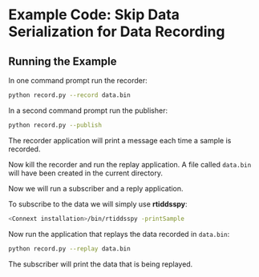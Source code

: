 # Example Code: Skip Data Serialization for Data Recording

## Running the Example

In one command prompt run the recorder:

```sh
python record.py --record data.bin
```

In a second command prompt run the publisher:

```sh
python record.py --publish
```

The recorder application will print a message each time a sample is recorded.

Now kill the recorder and run the replay application. A file called `data.bin`
will have been created in the current directory.

Now we will run a subscriber and a reply application.

To subscribe to the data we will simply use **rtiddsspy**:

```sh
<Connext installation>/bin/rtiddsspy -printSample
```

Now run the application that replays the data recorded in  `data.bin`:

```sh
python record.py --replay data.bin
```

The subscriber will print the data that is being replayed.
